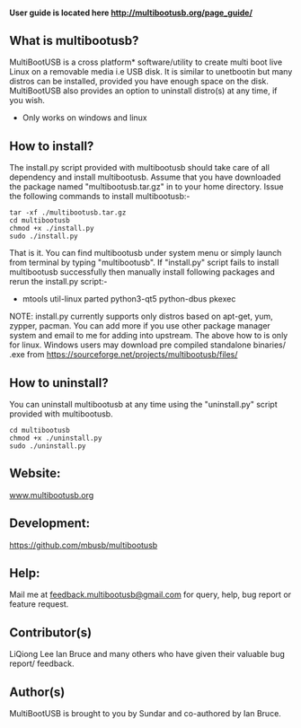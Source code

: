 ####  User guide is located here http://multibootusb.org/page_guide/

What is multibootusb?
---------------------
MultiBootUSB is a cross platform* software/utility to create multi boot live Linux on a removable media i.e USB disk.
It is similar to unetbootin but many distros can be installed, provided you have enough space on the disk.
MultiBootUSB also provides an option to uninstall distro(s) at any time, if you wish.

* Only works on windows and linux

How to install?
---------------

The install.py script provided with multibootusb should take care of all dependency and install multibootusb.
Assume that you have downloaded the package named "multibootusb.tar.gz" in to your home directory.
Issue the following commands to install multibootusb:-

```
tar -xf ./multibootusb.tar.gz  
cd multibootusb  
chmod +x ./install.py  
sudo ./install.py
```

That is it. You can find multibootusb under system menu or simply launch from terminal by typing "multibootusb".
If "install.py" script fails to install multibootusb successfully then manually install following packages and rerun the install.py script:-

* mtools util-linux parted python3-qt5 python-dbus pkexec

NOTE: install.py currently supports only distros based on apt-get, yum, zypper, pacman.
You can add more if you use other package manager system and email to me for adding into upstream.
The above how to is only for linux. Windows users may download pre compiled standalone binaries/ .exe from
https://sourceforge.net/projects/multibootusb/files/

How to uninstall?
-----------------
You can uninstall multibootusb at any time using the "uninstall.py" script provided with multibootusb.

```
cd multibootusb
chmod +x ./uninstall.py
sudo ./uninstall.py
```

Website:
--------
www.multibootusb.org

Development:
-----------
https://github.com/mbusb/multibootusb

Help:
-----
Mail me at feedback.multibootusb@gmail.com for query, help, bug report or feature request.

Contributor(s)
--------------
LiQiong Lee
Ian Bruce
and many others who have given their valuable bug report/ feedback.

Author(s)
---------
MultiBootUSB is brought to you by Sundar and co-authored by Ian Bruce.
